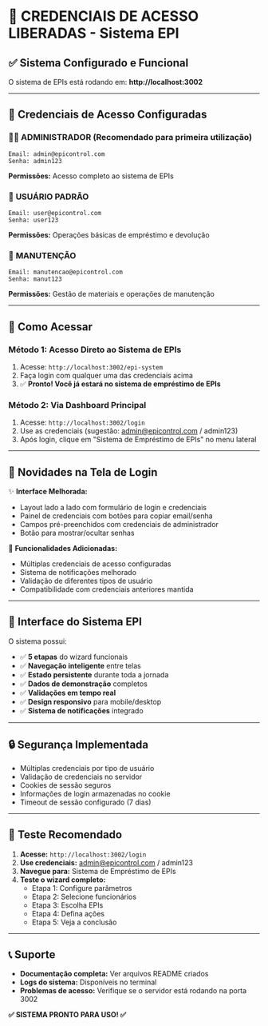 # 🎯 CREDENCIAIS DE ACESSO LIBERADAS - Sistema EPI

## ✅ **Sistema Configurado e Funcional**

O sistema de EPIs está rodando em: **http://localhost:3002**

---

## 🔐 **Credenciais de Acesso Configuradas**

### 👨‍💼 **ADMINISTRADOR** (Recomendado para primeira utilização)
```
Email: admin@epicontrol.com
Senha: admin123
```
**Permissões:** Acesso completo ao sistema de EPIs

### 👤 **USUÁRIO PADRÃO**
```
Email: user@epicontrol.com
Senha: user123
```
**Permissões:** Operações básicas de empréstimo e devolução

### 🔧 **MANUTENÇÃO**
```
Email: manutencao@epicontrol.com
Senha: manut123
```
**Permissões:** Gestão de materiais e operações de manutenção

---

## 🚀 **Como Acessar**

### **Método 1: Acesso Direto ao Sistema de EPIs**
1. Acesse: `http://localhost:3002/epi-system`
2. Faça login com qualquer uma das credenciais acima
3. ✅ **Pronto! Você já estará no sistema de empréstimo de EPIs**

### **Método 2: Via Dashboard Principal**
1. Acesse: `http://localhost:3002/login`
2. Use as credenciais (sugestão: admin@epicontrol.com / admin123)
3. Após login, clique em "Sistema de Empréstimo de EPIs" no menu lateral

---

## 🎨 **Novidades na Tela de Login**

✨ **Interface Melhorada:**
- Layout lado a lado com formulário de login e credenciais
- Painel de credenciais com botões para copiar email/senha
- Campos pré-preenchidos com credenciais de administrador
- Botão para mostrar/ocultar senhas

🔧 **Funcionalidades Adicionadas:**
- Múltiplas credenciais de acesso configuradas
- Sistema de notificações melhorado
- Validação de diferentes tipos de usuário
- Compatibilidade com credenciais anteriores mantida

---

## 📱 **Interface do Sistema EPI**

O sistema possui:
- ✅ **5 etapas** do wizard funcionais
- ✅ **Navegação inteligente** entre telas
- ✅ **Estado persistente** durante toda a jornada
- ✅ **Dados de demonstração** completos
- ✅ **Validações em tempo real**
- ✅ **Design responsivo** para mobile/desktop
- ✅ **Sistema de notificações** integrado

---

## 🔒 **Segurança Implementada**

- Múltiplas credenciais por tipo de usuário
- Validação de credenciais no servidor
- Cookies de sessão seguros
- Informações de login armazenadas no cookie
- Timeout de sessão configurado (7 dias)

---

## 🎯 **Teste Recomendado**

1. **Acesse:** `http://localhost:3002/login`
2. **Use credenciais:** admin@epicontrol.com / admin123
3. **Navegue para:** Sistema de Empréstimo de EPIs
4. **Teste o wizard completo:**
   - Etapa 1: Configure parâmetros
   - Etapa 2: Selecione funcionários
   - Etapa 3: Escolha EPIs 
   - Etapa 4: Defina ações
   - Etapa 5: Veja a conclusão

---

## 📞 **Suporte**

- **Documentação completa:** Ver arquivos README criados
- **Logs do sistema:** Disponíveis no terminal
- **Problemas de acesso:** Verifique se o servidor está rodando na porta 3002

**✅ SISTEMA PRONTO PARA USO! ✅**
